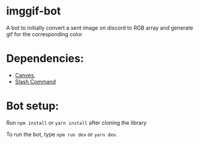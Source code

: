 # imggif-bot
A bot to initially convert a sent image on discord to RGB array and generate gif for the corresponding color

# Dependencies:
- [Canves](https://discordjs.guide/popular-topics/canvas.html#setting-up-canvas),
- [Slash Command](https://discordjs.guide/interactions/registering-slash-commands.html#guild-commands)

# Bot setup:
Run `npm install` or `yarn install` after cloning the library

To run the bot, type `npm run dev` or `yarn dev`.